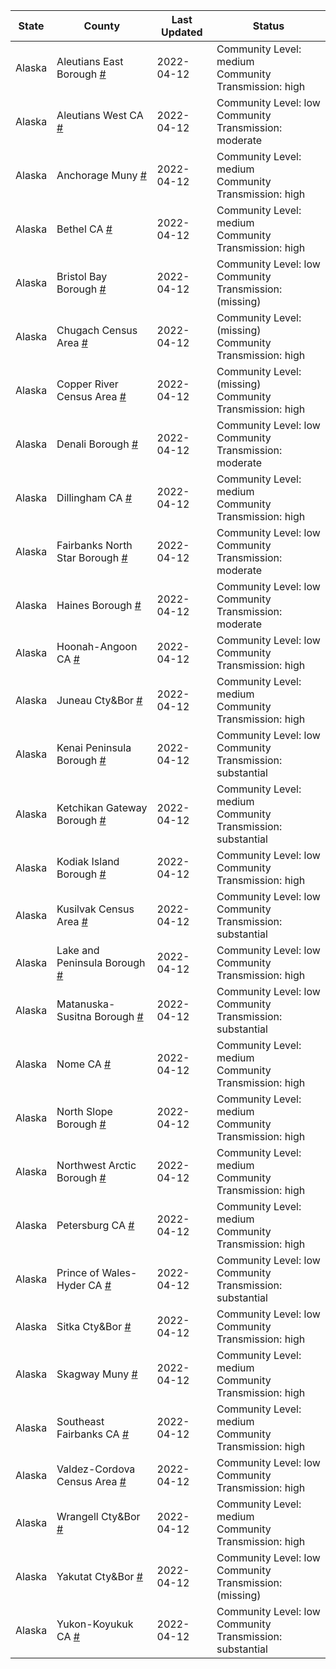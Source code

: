 State | County | Last Updated | Status
--- | --- | --- | --- 
Alaska | Aleutians East Borough <a href="#aleutians_east_borough">#</a> | 2022-04-12 | <a name="aleutians_east_borough"></a>Community Level: medium<br/>Community Transmission: high
Alaska | Aleutians West CA <a href="#aleutians_west_ca">#</a> | 2022-04-12 | <a name="aleutians_west_ca"></a>Community Level: low<br/>Community Transmission: moderate
Alaska | Anchorage Muny <a href="#anchorage_muny">#</a> | 2022-04-12 | <a name="anchorage_muny"></a>Community Level: medium<br/>Community Transmission: high
Alaska | Bethel CA <a href="#bethel_ca">#</a> | 2022-04-12 | <a name="bethel_ca"></a>Community Level: medium<br/>Community Transmission: high
Alaska | Bristol Bay Borough <a href="#bristol_bay_borough">#</a> | 2022-04-12 | <a name="bristol_bay_borough"></a>Community Level: low<br/>Community Transmission: (missing)
Alaska | Chugach Census Area <a href="#chugach_census_area">#</a> | 2022-04-12 | <a name="chugach_census_area"></a>Community Level: (missing)<br/>Community Transmission: high
Alaska | Copper River Census Area <a href="#copper_river_census_area">#</a> | 2022-04-12 | <a name="copper_river_census_area"></a>Community Level: (missing)<br/>Community Transmission: high
Alaska | Denali Borough <a href="#denali_borough">#</a> | 2022-04-12 | <a name="denali_borough"></a>Community Level: low<br/>Community Transmission: moderate
Alaska | Dillingham CA <a href="#dillingham_ca">#</a> | 2022-04-12 | <a name="dillingham_ca"></a>Community Level: medium<br/>Community Transmission: high
Alaska | Fairbanks North Star Borough <a href="#fairbanks_north_star_borough">#</a> | 2022-04-12 | <a name="fairbanks_north_star_borough"></a>Community Level: low<br/>Community Transmission: moderate
Alaska | Haines Borough <a href="#haines_borough">#</a> | 2022-04-12 | <a name="haines_borough"></a>Community Level: low<br/>Community Transmission: moderate
Alaska | Hoonah-Angoon CA <a href="#hoonah-angoon_ca">#</a> | 2022-04-12 | <a name="hoonah-angoon_ca"></a>Community Level: low<br/>Community Transmission: high
Alaska | Juneau Cty&Bor <a href="#juneau_cty&bor">#</a> | 2022-04-12 | <a name="juneau_cty&bor"></a>Community Level: medium<br/>Community Transmission: high
Alaska | Kenai Peninsula Borough <a href="#kenai_peninsula_borough">#</a> | 2022-04-12 | <a name="kenai_peninsula_borough"></a>Community Level: low<br/>Community Transmission: substantial
Alaska | Ketchikan Gateway Borough <a href="#ketchikan_gateway_borough">#</a> | 2022-04-12 | <a name="ketchikan_gateway_borough"></a>Community Level: medium<br/>Community Transmission: substantial
Alaska | Kodiak Island Borough <a href="#kodiak_island_borough">#</a> | 2022-04-12 | <a name="kodiak_island_borough"></a>Community Level: low<br/>Community Transmission: high
Alaska | Kusilvak Census Area <a href="#kusilvak_census_area">#</a> | 2022-04-12 | <a name="kusilvak_census_area"></a>Community Level: low<br/>Community Transmission: substantial
Alaska | Lake and Peninsula Borough <a href="#lake_and_peninsula_borough">#</a> | 2022-04-12 | <a name="lake_and_peninsula_borough"></a>Community Level: low<br/>Community Transmission: high
Alaska | Matanuska-Susitna Borough <a href="#matanuska-susitna_borough">#</a> | 2022-04-12 | <a name="matanuska-susitna_borough"></a>Community Level: low<br/>Community Transmission: substantial
Alaska | Nome CA <a href="#nome_ca">#</a> | 2022-04-12 | <a name="nome_ca"></a>Community Level: medium<br/>Community Transmission: high
Alaska | North Slope Borough <a href="#north_slope_borough">#</a> | 2022-04-12 | <a name="north_slope_borough"></a>Community Level: medium<br/>Community Transmission: high
Alaska | Northwest Arctic Borough <a href="#northwest_arctic_borough">#</a> | 2022-04-12 | <a name="northwest_arctic_borough"></a>Community Level: medium<br/>Community Transmission: high
Alaska | Petersburg CA <a href="#petersburg_ca">#</a> | 2022-04-12 | <a name="petersburg_ca"></a>Community Level: medium<br/>Community Transmission: high
Alaska | Prince of Wales-Hyder CA <a href="#prince_of_wales-hyder_ca">#</a> | 2022-04-12 | <a name="prince_of_wales-hyder_ca"></a>Community Level: low<br/>Community Transmission: substantial
Alaska | Sitka Cty&Bor <a href="#sitka_cty&bor">#</a> | 2022-04-12 | <a name="sitka_cty&bor"></a>Community Level: low<br/>Community Transmission: high
Alaska | Skagway Muny <a href="#skagway_muny">#</a> | 2022-04-12 | <a name="skagway_muny"></a>Community Level: medium<br/>Community Transmission: high
Alaska | Southeast Fairbanks CA <a href="#southeast_fairbanks_ca">#</a> | 2022-04-12 | <a name="southeast_fairbanks_ca"></a>Community Level: medium<br/>Community Transmission: high
Alaska | Valdez-Cordova Census Area <a href="#valdez-cordova_census_area">#</a> | 2022-04-12 | <a name="valdez-cordova_census_area"></a>Community Level: low<br/>Community Transmission: high
Alaska | Wrangell Cty&Bor <a href="#wrangell_cty&bor">#</a> | 2022-04-12 | <a name="wrangell_cty&bor"></a>Community Level: medium<br/>Community Transmission: high
Alaska | Yakutat Cty&Bor <a href="#yakutat_cty&bor">#</a> | 2022-04-12 | <a name="yakutat_cty&bor"></a>Community Level: low<br/>Community Transmission: (missing)
Alaska | Yukon-Koyukuk CA <a href="#yukon-koyukuk_ca">#</a> | 2022-04-12 | <a name="yukon-koyukuk_ca"></a>Community Level: low<br/>Community Transmission: substantial
